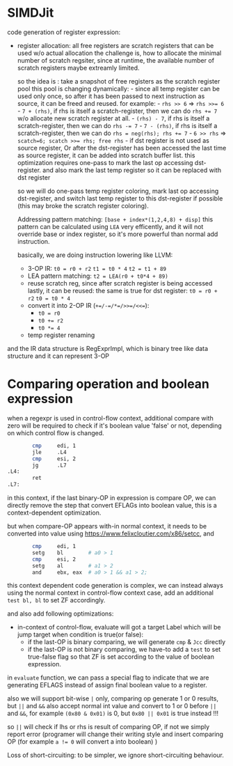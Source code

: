 # SIMDJit

code generation of register expression:
 - register allocation: all free registers are scratch registers that can be used w/o actual allocation
   the challenge is, how to allocate the minimal number of scratch regsiter, since at runtime, the 
   available number of scratch registers maybe extreamly limited.

   so the idea is : 
   take a snapshot of free registers as the scratch register pool
   this pool is changing dynamically:
       - since all temp register can be used only once, so after it has been passed to next
         instruction as source, it can be freed and reused.
         for example:
          - `rhs >> 6` => `rhs >>= 6`
          - `7 + (rhs)`, if rhs is itself a scratch-register, then we can do `rhs += 7` w/o 
             allocate new scratch register at all.
          - `(rhs) - 7`, if rhs is itself a scratch-register, then we can do `rhs -= 7`
          - `7 - (rhs)`, if rhs is itself a scratch-register, then we can do `rhs = neg(rhs); rhs += 7`
          - `6 >> rhs` => `scatch=6; scatch >>= rhs; free rhs`
       - if dst register is not used as source register, Or after the dst-register has been accessed
         the last time as source register, it can be added into scratch buffer list. this optimization
         requires one-pass to mark the last op accessing dst-register. and also mark the last temp register
         so it can be replaced with dst register

   so we will do one-pass temp register coloring, mark last op accessing dst-register, and switch last temp
   register to this dst-register if possible (this may broke the scratch register coloring).

   Addressing pattern matching: `[base + index*(1,2,4,8) + disp]` this pattern can be calculated using
   `LEA` very efficently, and it will not override base or index register, so it's more powerful than
   normal add instruction.

   basically, we are doing instruction lowering like LLVM:
    - 3-OP IR:
        `t0 = r0 + r2`
        `t1 = t0 * 4`
        `t2 = t1 + 89`
    - LEA pattern matching:
        `t2 = LEA(r0 + t0*4 + 89)`
    - reuse scratch reg, since after scratch register is being accessed lastly, it can be reused:
      the same is true for dst register:
        `t0 = r0 + r2`
        `t0 = t0 * 4`
    - convert it into 2-OP IR (`+=/-=/*=/>>=/<<=`):
        - `t0 = r0`
        - `t0 += r2`
        - `t0 *= 4`
    - temp register renaming

  and the IR data structure is RegExprImpl, which is binary tree like data structure
  and it can represent 3-OP
   

# Comparing operation and boolean expression
  when a regexpr is used in control-flow context, additional compare with zero will be required
  to check if it's boolean value 'false' or not, depending on which control flow is changed.

```bash
        cmp     edi, 1
        jle     .L4
        cmp     esi, 2
        jg      .L7
.L4:
        ret
.L7:
```

  in this context, if the last binary-OP in expression is compare OP, we can directly remove the
  step that convert EFLAGs into boolean value, this is a context-dependent optimization.

  but when compare-OP appears with-in normal context, it needs to be converted into value using
  https://www.felixcloutier.com/x86/setcc, and 
```bash
        cmp     edi, 1
        setg    bl        # a0 > 1
        cmp     esi, 2
        setg    al        # a1 > 2
        and     ebx, eax  # a0 > 1 && a1 > 2;
```

  this context dependent code generation is complex, we can instead always using the normal context
  in control-flow context case, add an additional `test bl, bl` to set ZF accordingly.

  and also add following optimizations:
   - in-context of control-flow, evaluate will got a target Label which will be jump target
     when condition is true(or false):
       - if the last-OP is binary comparing, we will generate `cmp` & `Jcc` directly
       - if the last-OP is not binary comparing, we have-to add a `test` to set true-false flag
         so that ZF is set according to the value of boolean expression.
  
  in `evaluate` function, we can pass a special flag to indicate that we are generating EFLAGS instead
  of assign final boolean value to a register.
  
  also we will support bit-wise `|` only, comparing op generate 1 or 0 results, but `||` and `&&` also accept normal int value and convert to 1 or 0 before `||` and `&&`, for example `(0x80 & 0x01)` is 0, but `0x80 || 0x01` is true instead !!!
  
  so `||` will check if lhs or rhs is result of comparing OP, if not we simply report error (programer will change their writing style and insert comparing OP (for example `a != 0` will convert a into boolean) )


  Loss of short-circuiting: to be simpler, we ignore short-circuiting behaviour.


